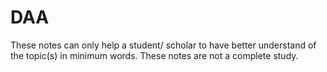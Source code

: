 # DAA
These notes can only help a student/ scholar to have better understand of the topic(s) in minimum words. These notes are not a complete study.
